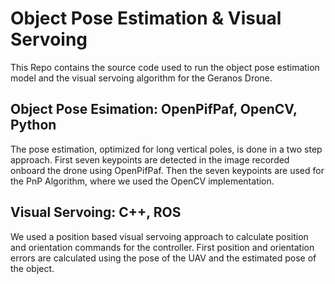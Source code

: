  # Object Pose Estimation & Visual Servoing
 
 This Repo contains the source code used to run the object pose estimation model and the visual servoing algorithm for the Geranos Drone. 
 
 
## Object Pose Esimation: OpenPifPaf, OpenCV, Python

The pose estimation, optimized for long vertical poles, is done in a two step approach. First seven keypoints are detected in the image recorded onboard the drone using OpenPifPaf. Then the seven keypoints are used for the PnP Algorithm, where we used the OpenCV implementation.

## Visual Servoing: C++, ROS

We used a position based visual servoing approach to calculate position and orientation commands for the controller. First position and orientation errors are calculated using the pose of the UAV and the estimated pose of the object.
